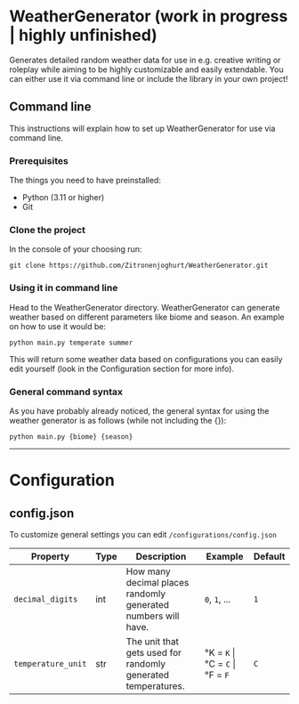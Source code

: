 # WeatherGenerator (work in progress | highly unfinished)
Generates detailed random weather data for use in e.g. creative writing or roleplay while aiming to be highly customizable and easily extendable. You can either use it via command line or include the library in your own project!

## Command line
This instructions will explain how to set up WeatherGenerator for use via command line.

### Prerequisites
The things you need to have preinstalled:
- Python (3.11 or higher)
- Git

### Clone the project
In the console of your choosing run:
```
git clone https://github.com/Zitronenjoghurt/WeatherGenerator.git
```

### Using it in command line
Head to the WeatherGenerator directory. WeatherGenerator can generate weather based on different parameters like biome and season. An example on how to use it would be:
```
python main.py temperate summer
```
This will return some weather data based on configurations you can easily edit yourself (look in the Configuration section for more info).

### General command syntax
As you have probably already noticed, the general syntax for using the weather generator is as follows (while not including the {}):
```
python main.py {biome} {season}
```

---------------------------------------

# Configuration

## config.json
To customize general settings you can edit `/configurations/config.json`

|Property|Type|Description|Example|Default|
|---|---|---|---|---|
|`decimal_digits`|int|How many decimal places randomly generated numbers will have.|`0`, `1`, ...|`1`
|`temperature_unit`|str|The unit that gets used for randomly generated temperatures.|°K = `K` \| °C = `C` \| °F = `F`|`C`